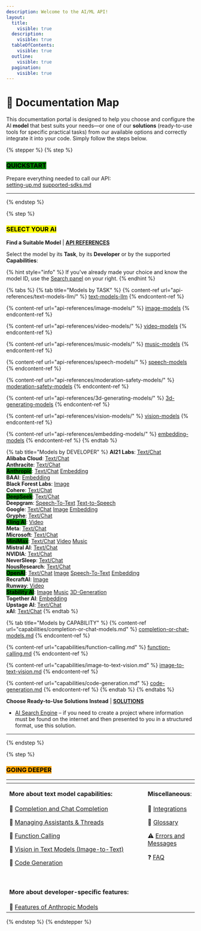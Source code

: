 ```yaml
---
description: Welcome to the AI/ML API!
layout:
  title:
    visible: true
  description:
    visible: true
  tableOfContents:
    visible: true
  outline:
    visible: true
  pagination:
    visible: true
---
```


# 🧭 Documentation Map

This documentation portal is designed to help you choose and configure the AI **model** that best suits your needs—or one of our **solutions** (ready-to-use tools for specific practical tasks) from our available options and correctly integrate it into your code. Simply follow the steps below.

{% stepper %}
{% step %}
### &#x20;<mark style="background-color:green;">QUICKSTART</mark>&#x20;

Prepare everything needed to call our API:\
[setting-up.md](quickstart/setting-up.md "mention")     [supported-sdks.md](quickstart/supported-sdks.md "mention")&#x20;

***
{% endstep %}

{% step %}
### &#x20;<mark style="background-color:yellow;">SELECT  YOUR  AI</mark>&#x20;

**Find a Suitable Model**   |     [**API REFERENCES**](broken-reference)

Select the model by its **Task**, by its **Developer** or by the supported **Capabilities**:

{% hint style="info" %}
If you've already made your choice and know the model ID, use the [Search panel](https://docs.aimlapi.com/?q=) on your right.
{% endhint %}

{% tabs %}
{% tab title="Models by TASK" %}
{% content-ref url="api-references/text-models-llm/" %}
[text-models-llm](api-references/text-models-llm/)
{% endcontent-ref %}

{% content-ref url="api-references/image-models/" %}
[image-models](api-references/image-models/)
{% endcontent-ref %}

{% content-ref url="api-references/video-models/" %}
[video-models](api-references/video-models/)
{% endcontent-ref %}

{% content-ref url="api-references/music-models/" %}
[music-models](api-references/music-models/)
{% endcontent-ref %}

{% content-ref url="api-references/speech-models/" %}
[speech-models](api-references/speech-models/)
{% endcontent-ref %}

{% content-ref url="api-references/moderation-safety-models/" %}
[moderation-safety-models](api-references/moderation-safety-models/)
{% endcontent-ref %}

{% content-ref url="api-references/3d-generating-models/" %}
[3d-generating-models](api-references/3d-generating-models/)
{% endcontent-ref %}

{% content-ref url="api-references/vision-models/" %}
[vision-models](api-references/vision-models/)
{% endcontent-ref %}

{% content-ref url="api-references/embedding-models/" %}
[embedding-models](api-references/embedding-models/)
{% endcontent-ref %}
{% endtab %}

{% tab title="Models by DEVELOPER" %}
**AI21 Labs**:  [Text/Chat](api-references/text-models-llm/AI21-Labs/)\
**Alibaba Cloud**:  [Text/Chat](api-references/text-models-llm/Alibaba-Cloud/)\
**Anthracite**:  [Text/Chat](api-references/text-models-llm/Anthracite/)\
<mark style="background-color:green;">**Anthropic**</mark>:  [Text/Chat](api-references/text-models-llm/Anthropic/)  [Embedding](api-references/embedding-models/Anthropic/) \
**BAAI**:  [Embedding](api-references/embedding-models/BAAI/)\
**Black Forest Labs**:  [Image](api-references/image-models/Black-Forest-Labs/)\
**Cohere**:  [Text/Chat](api-references/text-models-llm/Cohere/)\
<mark style="background-color:green;">**DeepSeek**</mark>:  [Text/Chat](api-references/text-models-llm/DeepSeek/)\
**Deepgram**:  [Speech-To-Text](api-references/speech-voice-models/stt/Deepgram/)  [Text-to-Speech](api-references/speech-voice-models/tts/Deepgram/)\
**Google**:  [Text/Chat](api-references/text-models-llm/Google/)  [Image](api-references/image-models/Google/)  [Embedding](api-references/embedding-models/Google/)\
**Gryphe**:  [Text/Chat](api-references/text-models-llm/Gryphe/)\
<mark style="background-color:green;">**Kling AI**</mark>:  [Video](api-references/video-models/Kling-AI/)\
**Meta**:  [Text/Chat](api-references/text-models-llm/Meta/)\
**Microsoft**:  [Text/Chat](api-references/text-models-llm/Microsoft/)\
<mark style="background-color:green;">**MiniMax**</mark>:  [Text/Chat](api-references/text-models-llm/MiniMax/)  [Video](api-references/video-models/MiniMax/)  [Music](api-references/music-models/MiniMax/)\
**Mistral AI**:  [Text/Chat](api-references/text-models-llm/Mistral-AI/)\
**NVIDIA**:  [Text/Chat](api-references/text-models-llm/NVIDIA/)\
**NeverSleep**:  [Text/Chat](api-references/text-models-llm/NeverSleep/)\
**NousResearch**:  [Text/Chat](api-references/text-models-llm/NousResearch/)\
<mark style="background-color:green;">**OpenAI**</mark>:  [Text/Chat](api-references/text-models-llm/OpenAI/)  [Image](api-references/image-models/OpenAI/)  [Speech-To-Text](api-references/speech-voice-models/stt/OpenAI/)  [Embedding](api-references/embedding-models/OpenAI/) \
**RecraftAI**:  [Image](api-references/image-models/RecraftAI/)\
**Runway**:  [Video](api-references/video-models/runway/)\
<mark style="background-color:green;">**Stability AI**</mark>:  [Image](api-references/image-models/Stability-AI/)  [Music](api-references/music-models/Stability-AI/)  [3D-Generation](api-references/3d-generating-models/Stability-AI/)\
**Together AI**:  [Embedding](api-references/embedding-models/Together-AI/)\
**Upstage AI**:  [Text/Chat](api-references/text-models-llm/Upstage-AI/)\
**xAI**:  [Text/Chat](api-references/text-models-llm/xAI/)
{% endtab %}

{% tab title="Models by CAPABILITY" %}
{% content-ref url="capabilities/completion-or-chat-models.md" %}
[completion-or-chat-models.md](capabilities/completion-or-chat-models.md)
{% endcontent-ref %}

{% content-ref url="capabilities/function-calling.md" %}
[function-calling.md](capabilities/function-calling.md)
{% endcontent-ref %}

{% content-ref url="capabilities/image-to-text-vision.md" %}
[image-to-text-vision.md](capabilities/image-to-text-vision.md)
{% endcontent-ref %}

{% content-ref url="capabilities/code-generation.md" %}
[code-generation.md](capabilities/code-generation.md)
{% endcontent-ref %}
{% endtab %}
{% endtabs %}

**Choose Ready-to-Use Solutions Instead**    |    [**SOLUTIONS**](broken-reference)

* [AI Search Engine](solutions/ai-search-engine/) – if you need to create a project where information must be found on the internet and then presented to you in a structured format, use this solution.

***
{% endstep %}

{% step %}
### &#x20;<mark style="background-color:orange;">GOING  DEEPER</mark>&#x20;

<table data-header-hidden data-full-width="true"><thead><tr><th width="375"></th><th valign="top"></th></tr></thead><tbody><tr><td><p><strong>More about text model capabilities:</strong><br><br><span data-gb-custom-inline data-tag="emoji" data-code="1f4d6">📖</span> <a href="capabilities/completion-or-chat-models.md">​Completion and Chat Completion</a></p><p><span data-gb-custom-inline data-tag="emoji" data-code="1f4d6">📖</span> <a href="capabilities/managing-assistants-and-threads/">Managing Assistants &#x26; Threads</a></p><p><span data-gb-custom-inline data-tag="emoji" data-code="1f4d6">📖</span> <a href="capabilities/function-calling.md">Function Calling</a></p><p><span data-gb-custom-inline data-tag="emoji" data-code="1f4d6">📖</span> <a href="capabilities/image-to-text-vision.md">Vision in Text Models (Image-to-Text)</a></p><p><span data-gb-custom-inline data-tag="emoji" data-code="1f4d6">📖</span> <a href="capabilities/code-generation.md">Code Generation</a></p><p><br></p></td><td valign="top"><p><strong>Miscellaneous</strong>:<br><br><span data-gb-custom-inline data-tag="emoji" data-code="1f517">🔗</span>  <a href="broken-reference">Integrations</a></p><p><span data-gb-custom-inline data-tag="emoji" data-code="1f4d7">📗</span>   <a href="broken-reference">Glossary</a></p><p><span data-gb-custom-inline data-tag="emoji" data-code="26a0">⚠️</span>  <a href="broken-reference">Errors and Messages</a></p><p><span data-gb-custom-inline data-tag="emoji" data-code="2753">❓</span>    <a href="broken-reference">FAQ</a> ​</p><p><br></p></td></tr><tr><td><strong>More about developer-specific features:</strong><br><br><span data-gb-custom-inline data-tag="emoji" data-code="1f4d6">📖</span> <a href="capabilities/anthropic.md">Features of Anthropic Models</a></td><td valign="top"></td></tr></tbody></table>
{% endstep %}
{% endstepper %}
